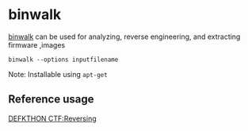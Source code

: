 binwalk
=======

[binwalk](https://github.com/devttys0/binwalk) can be used for analyzing, reverse engineering, and extracting firmware ,images

```
binwalk --options inputfilename 
```

Note: Installable using `apt-get`

Reference usage
---------------

[DEFKTHON CTF:Reversing](https://github.com/ctfs/write-ups-2014/blob/master/defkthon-ctf/reversing-400/README.md)